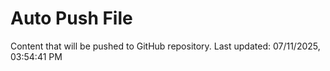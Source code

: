 # Auto Push File

Content that will be pushed to GitHub repository.
Last updated: 07/11/2025, 03:54:41 PM